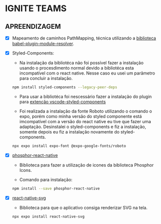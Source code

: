 
# IGNITE TEAMS

## APREENDIZAGEM

- [x] Mapeamento de caminhos PathMapping, técnica utilizando a [biblioteca babel-plugin-module-resolver](https://www.npmjs.com/package/babel-plugin-module-resolver). 
- [x] Styled-Components:

  - Na instalação da bibliotéca não foi possível fazer a instalação usando o procesdimento normal devido a bibliotéca esta incompatível com o react native. Nesse caso eu usei um parâmetro para concluir a instalação.

  ```bash
  npm install styled-components --legacy-peer-deps
  ```

  - Para usar a bibliotéca foi nescessário fazer a instalação do plugin para [extenção vscode-styled-components](https://marketplace.visualstudio.com/items?itemName=styled-components.vscode-styled-components)

  - Foi realizada a instalação da fonte Roboto utilizando o comando o expo, porém como minha versão do styled componente está imcompatível com a versão do react native eu tive que fazer uma adaptação. Desinstalei o styled-components e fiz a instalação, somente depois eu fiz a instalação novamente do styled-components.

  ```bash
  npx expo install expo-font @expo-google-fonts/roboto
  ```
  
- [x] [phosphor-react-native](https://github.com/duongdev/phosphor-react-native)

  - Biblioteca para fazer a utilização de icones da biblioteca Phosphor Icons.

  - Comando para instalação:
  
  ```bash
  npm install --save phosphor-react-native
  ```

- [x] [react-native-svg](https://docs.expo.dev/versions/latest/sdk/svg/)

  - Biblioteca para que o aplicativo consiga renderizar SVG na tela.

  ```bash
  npx expo install react-native-svg
  ```






  